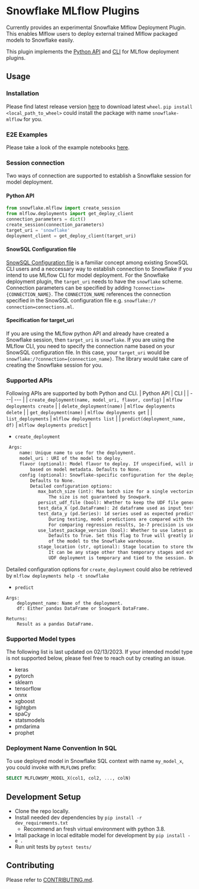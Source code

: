 # Snowflake MLflow Plugins

Currently provides an experimental Snowflake Mlflow Deployment Plugin.
This enables Mlflow users to deploy external trained Mlflow packaged models to Snowflake easily.

This plugin implements the [Python API](https://www.mlflow.org/docs/latest/python_api/mlflow.deployments.html)
and [CLI](https://www.mlflow.org/docs/latest/cli.html#mlflow-deployments) for MLflow deployment plugins.

## Usage

### Installation
Please find latest release version [here](https://github.com/Snowflake-Labs/mlflow-snowflake/releases) to download latest `wheel`.
`pip install <local_path_to_wheel>` could install the package with name `snowflake-mlflow` for you.

### E2E Examples
Please take a look of the example notebooks [here](/examples).

### Session connection
Two ways of connection are supported to establish a Snowflake session for model deployment.
#### Python API
```python
from snowflake.mlflow import create_session
from mlflow.deployments import get_deploy_client
connection_parameters = dict()
create_session(connection_parameters)
target_uri = 'snowflake'
deployment_client = get_deploy_client(target_uri)
```

#### SnowSQL Configuration file
[SnowSQL Configuration file](https://docs.snowflake.com/en/user-guide/snowsql-config.html) is a familiar concept among existing SnowSQL CLI users and a neccessary way to establish connection to Snowflake if you intend to use MLflow CLI for model deployment.
For the Snowflake deployment plugin, the `target_uri` needs to have the `snowflake` scheme.
Connection parameters can be specified by adding `?connection={CONNECTION_NAME}`.
The `CONNECTION_NAME` references the connection specified in the SnowSQL configuration file e.g. `snowflake:/?connection=connections.ml`.

#### Specification for target_uri
If you are using the MLflow python API and already have created a Snowflake session, then `target_uri` is `snowflake`.
If you are using the MLflow CLI, you need to specify the connection name based on your SnowSQL configuration file. In this case, your `target_uri` would be `snowflake:/?connection={connection_name}`. The library would take care of creating the Snowflake session for you.


### Supported APIs
Following APIs are supported by both Python and CLI.
| Python API | CLI |
| ---| --- |
| `create_deployment(name, model_uri, flavor, config)`  | `mlflow deployments create`  |
| `delete_deployment(name)`  | `mlflow deployments delete`  |
| `get_deployment(name)` | `mlflow deployments get`  |
| `list_deployments` | `mlflow deployments list`  |
| `predict(deployment_name, df)` | `mlflow deployments predict`  |

*  `create_deployment`
```markdown
 Args:
     name: Unique name to use for the deployment.
     model_uri : URI of the model to deploy.
     flavor (optional): Model flavor to deploy. If unspecified, will infer
         based on model metadata. Defaults to None.
     config (optional): Snowflake-specific configuration for the deployment.
         Defaults to None.
         Detailed configuration options:
            max_batch_size (int): Max batch size for a single vectorized UDF invocation.
                The size is not guaranteed by Snowpark.
            persist_udf_file (bool): Whether to keep the UDF file generated.
            test_data_X (pd.DataFrame): 2d dataframe used as input test data.
            test_data_y (pd.Series): 1d series used as expected prediction results.
                During testing, model predictions are compared with the expected predictions given in `test_data_y`.
                For comparing regression results, 1e-7 precision is used.
            use_latest_package_version (bool): Whether to use latest package versions available in Snowlfake conda channel.
                Defaults to True. Set this flag to True will greatly increase the chance of successful deployment
                of the model to the Snowflake warehouse.
            stage_location (str, optional): Stage location to store the UDF and dependencies(format: `@my_named_stage`).
                It can be any stage other than temporary stages and external stages. If not specified,
                UDF deployment is temporary and tied to the session. Default to be none.
```
Detailed configuration options for `create_deployment` could also be retrieved by  `mlflow deployments help -t snowflake`

* `predict`
```
Args:
    deployment_name: Name of the deployment.
    df: Either pandas DataFrame or Snowpark DataFrame.

Returns:
    Result as a pandas DataFrame.
```

### Supported Model types
The following list is last updated on 02/13/2023. If your intended model type is not supported below, please feel free to reach out by creating an issue.
* keras
* pytorch
* sklearn
* tensorflow
* onnx
* xgboost
* lightgbm
* spaCy
* statsmodels
* pmdarima
* prophet

### Deployment Name Convention In SQL
To use deployed model in Snowflake SQL context with name `my_model_x`, you could invoke with `MLFLOW$` prefix:
```sql
SELECT MLFLOW$MY_MODEL_X(col1, col2, ..., colN)
```

## Development Setup
* Clone the repo locally.
* Install needed dev dependencies by `pip install -r dev_requirements.txt`
  * Recommend an fresh virtual environment with python 3.8.
* Intall package in local editable model for development by `pip install -e .`
* Run unit tests by `pytest tests/`

## Contributing
Please refer to [CONTRIBUTING.md](CONTRIBUTING.md).
